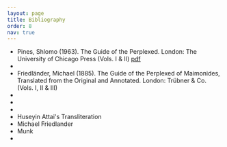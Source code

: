 ```yaml
---
layout: page
title: Bibliography
order: 8
nav: true
---
```


- Pines, Shlomo (1963). The Guide of the Perplexed. London: The University of Chicago Press (Vols. I & II) [pdf](/assets/books/Pines-Guide-compressed.pdf)
- 
- Friedländer, Michael (1885). The Guide of the Perplexed of Maimonides, Translated from the Original and Annotated. London: Trübner & Co. (Vols. I, II & III)
- 
- 
- 
- Huseyin Attai's Transliteration
- Michael Friedlander
- Munk
- 
